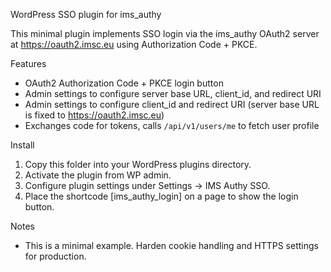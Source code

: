 WordPress SSO plugin for ims_authy

This minimal plugin implements SSO login via the ims_authy OAuth2 server at https://oauth2.imsc.eu using Authorization Code + PKCE.

Features
- OAuth2 Authorization Code + PKCE login button
- Admin settings to configure server base URL, client_id, and redirect URI
 - Admin settings to configure client_id and redirect URI (server base URL is fixed to https://oauth2.imsc.eu)
- Exchanges code for tokens, calls `/api/v1/users/me` to fetch user profile

Install
1. Copy this folder into your WordPress plugins directory.
2. Activate the plugin from WP admin.
3. Configure plugin settings under Settings → IMS Authy SSO.
4. Place the shortcode [ims_authy_login] on a page to show the login button.

Notes
- This is a minimal example. Harden cookie handling and HTTPS settings for production.
